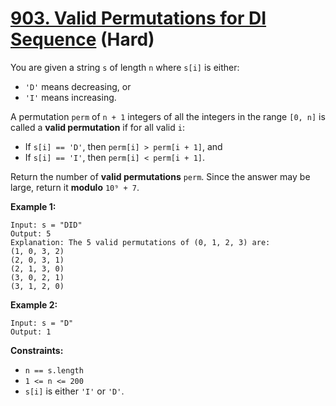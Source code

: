 # [903. Valid Permutations for DI Sequence][link] (Hard)

[link]: https://leetcode.com/problems/valid-permutations-for-di-sequence/

You are given a string `s` of length `n` where `s[i]` is either:

- `'D'` means decreasing, or
- `'I'` means increasing.

A permutation `perm` of `n + 1` integers of all the integers in the range `[0, n]` is called a
**valid permutation** if for all valid `i`:

- If `s[i] == 'D'`, then `perm[i] > perm[i + 1]`, and
- If `s[i] == 'I'`, then `perm[i] < perm[i + 1]`.

Return the number of **valid permutations** `perm`. Since the answer may be large, return it
**modulo** `10⁹ + 7`.

**Example 1:**

```
Input: s = "DID"
Output: 5
Explanation: The 5 valid permutations of (0, 1, 2, 3) are:
(1, 0, 3, 2)
(2, 0, 3, 1)
(2, 1, 3, 0)
(3, 0, 2, 1)
(3, 1, 2, 0)
```

**Example 2:**

```
Input: s = "D"
Output: 1
```

**Constraints:**

- `n == s.length`
- `1 <= n <= 200`
- `s[i]` is either `'I'` or `'D'`.
